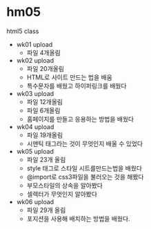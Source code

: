 # hm05
html5 class

- wk01 upload
  - 파일 4개올림
- wk02 upload
  - 파일 20개올림
  - HTML로 사이트 만드는 법을 배움
  - 특수문자를 배웠고 하이퍼링크를 배웠다
- wk03 upload
  - 파일 12개올림
  - 파일 6개올림
  - 홈페이지를 만들고 응용하는 방법을 배웠다
- wk04 upload
  - 파일 19개올림
  - 시맨틱 태그라는 것이 무엇인지 배울 수 있었다
- wk05 upload
  - 파일 23개 올림
  - style 태그로 스타일 시트를만드는법을 배웠다
  - @import로 css3파일을 불러오는 것을 해봤다
  - 부모스타일의 상속을 알아봤다
  - 셀렉터가 무엇인지 알아봤다
- wk06 upload
  - 파일 29개 올림
  - 포지션을 사용해 배치하는 방법을 배웠다.
